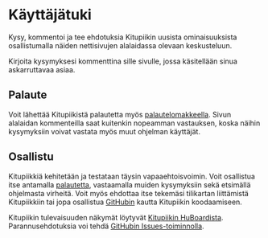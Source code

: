 # Käyttäjätuki

Kysy, kommentoi ja tee ehdotuksia Kitupiikin uusista ominaisuuksista osallistumalla näiden nettisivujen alalaidassa olevaan keskusteluun.

Kirjoita kysymyksesi kommenttina sille sivulle, jossa käsitellään sinua askarruttavaa asiaa.


## Palaute

Voit lähettää Kitupiikistä palautetta myös [palautelomakkeella](https://form.jotformeu.com/73283959099374). Sivun alalaidan kommenteilla saat kuitenkin nopeamman vastauksen, koska näihin kysymyksiin voivat vastata myös muut ohjelman käyttäjät.


## Osallistu

Kitupiikkiä kehitetään ja testataan täysin vapaaehtoisvoimin. Voit osallistua itse antamalla [palautetta](https://form.jotformeu.com/73283959099374), vastaamalla muiden kysymyksiin sekä etsimällä ohjelmasta virheitä. Voit myös ehdottaa itse tekemäsi tilikartan liittämistä Kitupiikkiin tai jopa osallistua [GitHubin](https://github.com/artoh/kitupiikki) kautta Kitupiikin koodaamiseen.

Kitupiikin tulevaisuuden näkymät löytyvät [Kitupiikin HuBoardista](https://huboard.com/artoh/kitupiikki#/milestones). Parannusehdotuksia voi tehdä [GitHubin Issues-toiminnolla](https://github.com/artoh/kitupiikki/issues/new).
